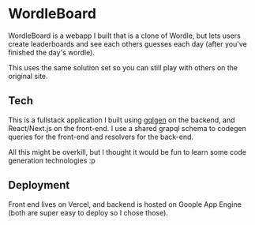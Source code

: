 # WordleBoard

WordleBoard is a webapp I built that is a clone of Wordle, but lets users create leaderboards and see each others guesses each day (after you've finished the day's wordle).

This uses the same solution set so you can still play with others on the original site.

## Tech
This is a fullstack application I built using [gqlgen](https://github.com/99designs/gqlgen) on the backend, and React/Next.js on the front-end. I use a shared grapql schema to codegen queries for the front-end and resolvers for the back-end.

All this might be overkill, but I thought it would be fun to learn some code generation technologies :p

## Deployment

Front end lives on Vercel, and backend is hosted on Goople App Engine (both are super easy to deploy so I chose those).
